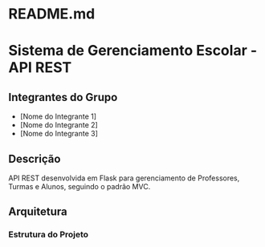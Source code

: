 # README.md

# Sistema de Gerenciamento Escolar - API REST

## Integrantes do Grupo
- [Nome do Integrante 1]
- [Nome do Integrante 2]
- [Nome do Integrante 3]

## Descrição
API REST desenvolvida em Flask para gerenciamento de Professores, Turmas e Alunos, seguindo o padrão MVC.

## Arquitetura

### Estrutura do Projeto